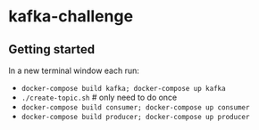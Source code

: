 # kafka-challenge

## Getting started

In a new terminal window each run:

+ `docker-compose build kafka; docker-compose up kafka`
+ `./create-topic.sh` # only need to do once
+ `docker-compose build consumer; docker-compose up consumer`
+ `docker-compose build producer; docker-compose up producer`

